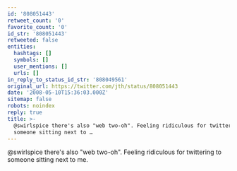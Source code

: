 ```yaml
---
id: '808051443'
retweet_count: '0'
favorite_count: '0'
id_str: '808051443'
retweeted: false
entities:
  hashtags: []
  symbols: []
  user_mentions: []
  urls: []
in_reply_to_status_id_str: '808049561'
original_url: https://twitter.com/jth/status/808051443
date: '2008-05-10T15:36:03.000Z'
sitemap: false
robots: noindex
reply: true
title: >-
  @swirlspice there's also "web two-oh". Feeling ridiculous for twittering to
  someone sitting next to …
---
```


@swirlspice there's also "web two-oh". Feeling ridiculous for twittering to someone sitting next to me.
